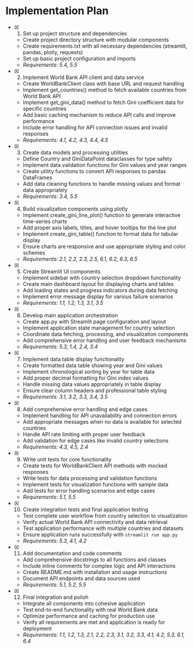 # Implementation Plan

- [x] 1. Set up project structure and dependencies
  - Create project directory structure with modular components
  - Create requirements.txt with all necessary dependencies (streamlit, pandas, plotly, requests)
  - Set up basic project configuration and imports
  - _Requirements: 5.4, 5.5_

- [x] 2. Implement World Bank API client and data service
  - Create WorldBankClient class with base URL and request handling
  - Implement get_countries() method to fetch available countries from World Bank API
  - Implement get_gini_data() method to fetch Gini coefficient data for specific countries
  - Add basic caching mechanism to reduce API calls and improve performance
  - Include error handling for API connection issues and invalid responses
  - _Requirements: 4.1, 4.2, 4.3, 4.4, 4.5_

- [x] 3. Create data models and processing utilities
  - Define Country and GiniDataPoint dataclasses for type safety
  - Implement data validation functions for Gini values and year ranges
  - Create utility functions to convert API responses to pandas DataFrames
  - Add data cleaning functions to handle missing values and format data appropriately
  - _Requirements: 3.4, 5.5_

- [x] 4. Build visualization components using plotly
  - Implement create_gini_line_plot() function to generate interactive time-series charts
  - Add proper axis labels, titles, and hover tooltips for the line plot
  - Implement create_gini_table() function to format data for tabular display
  - Ensure charts are responsive and use appropriate styling and color schemes
  - _Requirements: 2.1, 2.2, 2.3, 2.5, 6.1, 6.2, 6.3, 6.5_

- [x] 5. Create Streamlit UI components
  - Implement sidebar with country selection dropdown functionality
  - Create main dashboard layout for displaying charts and tables
  - Add loading states and progress indicators during data fetching
  - Implement error message display for various failure scenarios
  - _Requirements: 1.1, 1.2, 1.3, 3.1, 3.5_

- [x] 6. Develop main application orchestration
  - Create app.py with Streamlit page configuration and layout
  - Implement application state management for country selection
  - Coordinate data fetching, processing, and visualization components
  - Add comprehensive error handling and user feedback mechanisms
  - _Requirements: 5.3, 1.4, 2.4, 3.4_

- [x] 7. Implement data table display functionality
  - Create formatted data table showing year and Gini values
  - Implement chronological sorting by year for table data
  - Add proper decimal formatting for Gini index values
  - Handle missing data values appropriately in table display
  - Ensure clear column headers and professional table styling
  - _Requirements: 3.1, 3.2, 3.3, 3.4, 3.5_

- [x] 8. Add comprehensive error handling and edge cases
  - Implement handling for API unavailability and connection errors
  - Add appropriate messages when no data is available for selected countries
  - Handle API rate limiting with proper user feedback
  - Add validation for edge cases like invalid country selections
  - _Requirements: 4.3, 4.5, 2.4_

- [x] 9. Write unit tests for core functionality
  - Create tests for WorldBankClient API methods with mocked responses
  - Write tests for data processing and validation functions
  - Implement tests for visualization functions with sample data
  - Add tests for error handling scenarios and edge cases
  - _Requirements: 5.1, 5.5_

- [x] 10. Create integration tests and final application testing
  - Test complete user workflow from country selection to visualization
  - Verify actual World Bank API connectivity and data retrieval
  - Test application performance with multiple countries and datasets
  - Ensure application runs successfully with `streamlit run app.py`
  - _Requirements: 5.3, 4.1, 4.2_

- [x] 11. Add documentation and code comments
  - Add comprehensive docstrings to all functions and classes
  - Include inline comments for complex logic and API interactions
  - Create README.md with installation and usage instructions
  - Document API endpoints and data sources used
  - _Requirements: 5.1, 5.2, 5.5_

- [x] 12. Final integration and polish
  - Integrate all components into cohesive application
  - Test end-to-end functionality with real World Bank data
  - Optimize performance and caching for production use
  - Verify all requirements are met and application is ready for deployment
  - _Requirements: 1.1, 1.2, 1.3, 2.1, 2.2, 2.3, 3.1, 3.2, 3.3, 4.1, 4.2, 5.3, 6.1, 6.4_